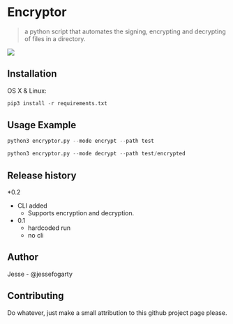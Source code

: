 # Encryptor

> a python script that automates the signing, encrypting and decrypting of files in a directory.

![](https://img.shields.io/pypi/pyversions/3.svg?style=flat-square)



## Installation

OS X & Linux:

```python
pip3 install -r requirements.txt
```


## Usage Example

```python
python3 encryptor.py --mode encrypt --path test

python3 encryptor.py --mode decrypt --path test/encrypted
```




## Release history

*0.2
  * CLI added
    * Supports encryption and decryption.
* 0.1
  * hardcoded run
  * no cli



## Author

Jesse - @jessefogarty

## Contributing

Do whatever, just make a small attribution to this github project page please.
